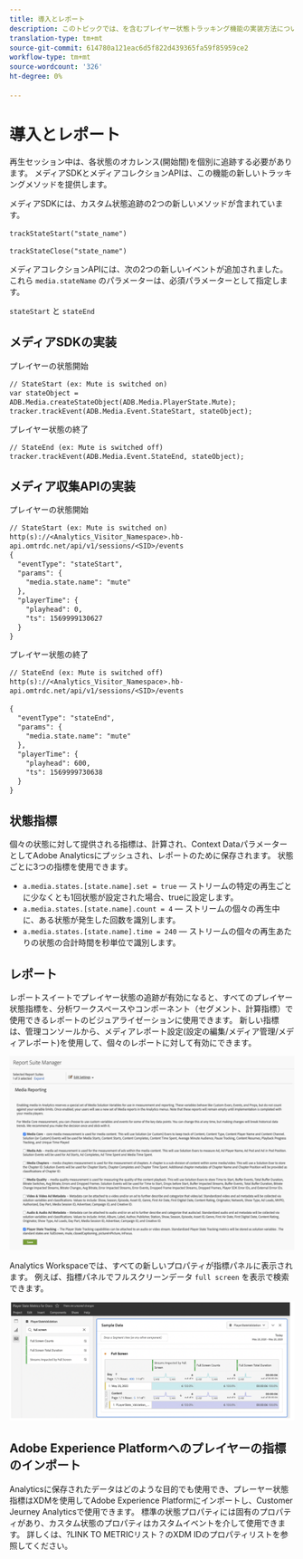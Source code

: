 ```yaml
---
title: 導入とレポート
description: このトピックでは、を含むプレイヤー状態トラッキング機能の実装方法について説明します。
translation-type: tm+mt
source-git-commit: 614780a121eac6d5f822d439365fa59f85959ce2
workflow-type: tm+mt
source-wordcount: '326'
ht-degree: 0%

---
```



# 導入とレポート

再生セッション中は、各状態のオカレンス(開始間)を個別に追跡する必要があります。 メディアSDKとメディアコレクションAPIは、この機能の新しいトラッキングメソッドを提供します。

メディアSDKには、カスタム状態追跡の2つの新しいメソッドが含まれています。

`trackStateStart("state_name")`

`trackStateClose("state_name")`


メディアコレクションAPIには、次の2つの新しいイベントが追加されました。これら `media.stateName` のパラメーターは、必須パラメーターとして指定します。

`stateStart` と `stateEnd`

## メディアSDKの実装

プレイヤーの状態開始

```
// StateStart (ex: Mute is switched on)
var stateObject = ADB.Media.createStateObject(ADB.Media.PlayerState.Mute);
tracker.trackEvent(ADB.Media.Event.StateStart, stateObject);
```

プレイヤー状態の終了

```
// StateEnd (ex: Mute is switched off)
tracker.trackEvent(ADB.Media.Event.StateEnd, stateObject);
```


## メディア収集APIの実装

プレイヤーの状態開始

```
// StateStart (ex: Mute is switched on)
http(s)://<Analytics_Visitor_Namespace>.hb-api.omtrdc.net/api/v1/sessions/<SID>/events
{
  "eventType": "stateStart",
  "params": {
    "media.state.name": "mute"
  },
  "playerTime": {
    "playhead": 0,
    "ts": 1569999130627
  }
}
```

プレイヤー状態の終了

```
// StateEnd (ex: Mute is switched off)
http(s)://<Analytics_Visitor_Namespace>.hb-api.omtrdc.net/api/v1/sessions/<SID>/events

{
  "eventType": "stateEnd",
  "params": {
    "media.state.name": "mute"
  },
  "playerTime": {
    "playhead": 600,
    "ts": 1569999730638
  }
}
```

## 状態指標

個々の状態に対して提供される指標は、計算され、Context DataパラメーターとしてAdobe Analyticsにプッシュされ、レポートのために保存されます。 状態ごとに3つの指標を使用できます。

* `a.media.states.[state.name].set = true`  — ストリームの特定の再生ごとに少なくとも1回状態が設定された場合、trueに設定します。
* `a.media.states.[state.name].count = 4`  — ストリームの個々の再生中に、ある状態が発生した回数を識別します。
* `a.media.states.[state.name].time = 240`  — ストリームの個々の再生あたりの状態の合計時間を秒単位で識別します。

## レポート

レポートスイートでプレイヤー状態の追跡が有効になると、すべてのプレイヤー状態指標を、分析ワークスペースやコンポーネント（セグメント、計算指標）で使用できるレポートのビジュアライゼーションに使用できます。 新しい指標は、管理コンソールから、メディアレポート設定(設定の編集/メディア管理/メディアレポート)を使用して、個々のレポートに対して有効にできます。

![](assets/report-setup.png)

Analytics Workspaceでは、すべての新しいプロパティが指標パネルに表示されます。 例えば、指標パネルでフルスクリーンデータ `full screen` を表示で検索できます。

![](assets/full-screen-report.png)

## Adobe Experience Platformへのプレイヤーの指標のインポート

Analyticsに保存されたデータはどのような目的でも使用でき、プレーヤー状態指標はXDMを使用してAdobe Experience Platformにインポートし、Customer Jeurney Analyticsで使用できます。 標準の状態プロパティには固有のプロパティがあり、カスタム状態のプロパティはカスタムイベントを介して使用できます。 詳しくは、?LINK TO METRICリスト？のXDM IDのプロパティリストを参照してください。
